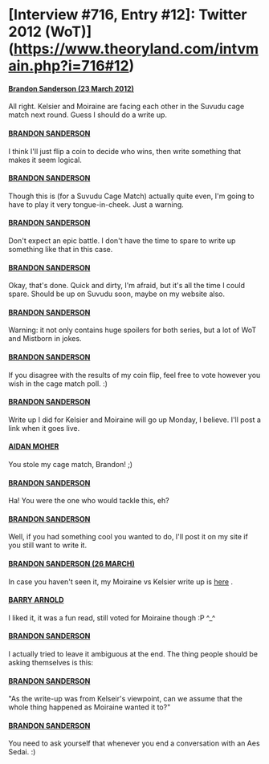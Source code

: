 # [Interview #716, Entry #12]: Twitter 2012 (WoT)](https://www.theoryland.com/intvmain.php?i=716#12)

#### [Brandon Sanderson (23 March 2012)](https://twitter.com/BrandSanderson/status/183110898867638272)

All right. Kelsier and Moiraine are facing each other in the Suvudu cage match next round. Guess I should do a write up.

#### [BRANDON SANDERSON](https://twitter.com/BrandSanderson/status/183111066673360896)

I think I'll just flip a coin to decide who wins, then write something that makes it seem logical.

#### [BRANDON SANDERSON](https://twitter.com/BrandSanderson/status/183116423416123392)

Though this is (for a Suvudu Cage Match) actually quite even, I'm going to have to play it very tongue-in-cheek. Just a warning.

#### [BRANDON SANDERSON](https://twitter.com/BrandSanderson/status/183116568891363328)

Don't expect an epic battle. I don't have the time to spare to write up something like that in this case.

#### [BRANDON SANDERSON](https://twitter.com/BrandSanderson/status/183120294356070400)

Okay, that's done. Quick and dirty, I'm afraid, but it's all the time I could spare. Should be up on Suvudu soon, maybe on my website also.

#### [BRANDON SANDERSON](https://twitter.com/BrandSanderson/status/183120542767906816)

Warning: it not only contains huge spoilers for both series, but a lot of WoT and Mistborn in jokes.

#### [BRANDON SANDERSON](https://twitter.com/BrandSanderson/status/183121662873571329)

If you disagree with the results of my coin flip, feel free to vote however you wish in the cage match poll. :)

#### [BRANDON SANDERSON](https://twitter.com/BrandSanderson/status/183277969270255616)

Write up I did for Kelsier and Moiraine will go up Monday, I believe. I'll post a link when it goes live.

#### [AIDAN MOHER](https://twitter.com/adribbleofink/status/183285555017166848)

You stole my cage match, Brandon! ;)

#### [BRANDON SANDERSON](https://twitter.com/BrandSanderson/status/183303332956340224)

Ha! You were the one who would tackle this, eh?

#### [BRANDON SANDERSON](https://twitter.com/BrandSanderson/status/183303410626473985)

Well, if you had something cool you wanted to do, I'll post it on my site if you still want to write it.

#### [BRANDON SANDERSON (26 MARCH)](https://twitter.com/BrandSanderson/status/184370473977655297)

In case you haven't seen it, my Moiraine vs Kelsier write up is
[here](http://sf-fantasy.suvudu.com/2012/03/cage-match-2012-round-4-moiraine-damodred-versus-kelsier.html)
.

#### [BARRY ARNOLD](https://twitter.com/barry_arnold/status/184371141484355585)

I liked it, it was a fun read, still voted for Moiraine though :P ^\_^

#### [BRANDON SANDERSON](https://twitter.com/BrandSanderson/status/184371447630807040)

I actually tried to leave it ambiguous at the end. The thing people should be asking themselves is this:

#### [BRANDON SANDERSON](https://twitter.com/BrandSanderson/status/184371564110811136)

"As the write-up was from Kelseir's viewpoint, can we assume that the whole thing happened as Moiraine wanted it to?"

#### [BRANDON SANDERSON](https://twitter.com/BrandSanderson/status/184371772047626241)

You need to ask yourself that whenever you end a conversation with an Aes Sedai. :)

